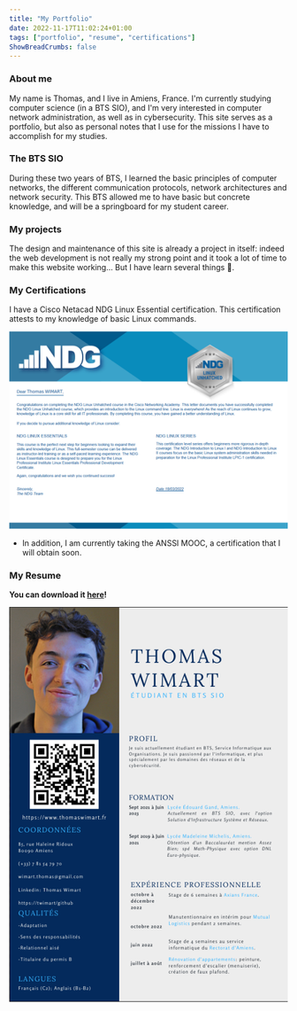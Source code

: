 ```yaml
---
title: "My Portfolio"
date: 2022-11-17T11:02:24+01:00
tags: ["portfolio", "resume", "certifications"]
ShowBreadCrumbs: false
---
```



### About me ###

My name is Thomas, and I live in Amiens, France. I'm currently studying computer science (in a BTS SIO), and I'm very interested in computer network administration, as well as in cybersecurity.
This site serves as a portfolio, but also as personal notes that I use for the missions I have to accomplish for my studies.

### The BTS SIO ###

During these two years of BTS, I learned the basic principles of computer networks, the different communication protocols, network architectures and network security. This BTS allowed me to have basic but concrete knowledge, and will be a springboard for my student career.

### My projects ###

The design and maintenance of this site is already a project in itself: indeed the web development is not really my strong point and it took a lot of time to make this website working... But I have learn several things 🙂.

### My Certifications ###

I have a Cisco Netacad NDG Linux Essential certification. This certification attests to my knowledge of basic Linux commands.

![certif linux](/images/certif-linux.png)

- In addition, I am currently taking the ANSSI MOOC, a certification that I will obtain soon.

### My Resume ###

**You can download it [here](https://mega.nz/file/lrpAgTBK#97ggMqBZyyhjMZjJZmdzESMF5-rmQ_pbDjzrRIYdd2E)!**

![cv](/images/cv.png)


